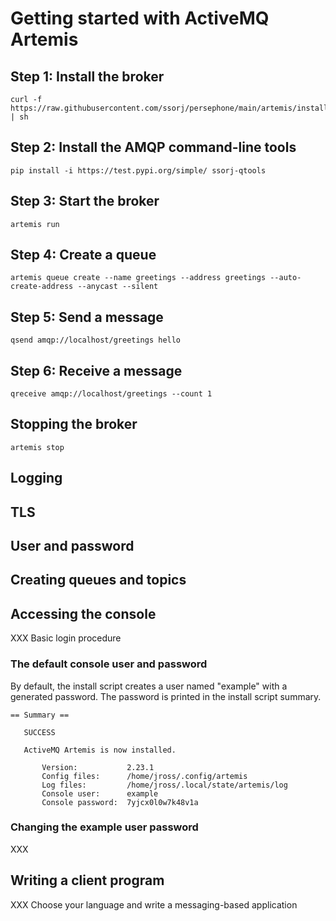 # Getting started with ActiveMQ Artemis

## Step 1: Install the broker

~~~ shell
curl -f https://raw.githubusercontent.com/ssorj/persephone/main/artemis/install.sh | sh
~~~

## Step 2: Install the AMQP command-line tools

~~~ shell
pip install -i https://test.pypi.org/simple/ ssorj-qtools
~~~

## Step 3: Start the broker

~~~ shell
artemis run
~~~

## Step 4: Create a queue

~~~ shell
artemis queue create --name greetings --address greetings --auto-create-address --anycast --silent
~~~

## Step 5: Send a message

~~~ shell
qsend amqp://localhost/greetings hello
~~~

## Step 6: Receive a message

~~~ shell
qreceive amqp://localhost/greetings --count 1
~~~

## Stopping the broker

~~~ shell
artemis stop
~~~

## Logging

## TLS

## User and password

## Creating queues and topics

## Accessing the console

XXX Basic login procedure

### The default console user and password

By default, the install script creates a user named "example" with a
generated password.  The password is printed in the install script
summary.

~~~
== Summary ==

   SUCCESS

   ActiveMQ Artemis is now installed.

       Version:           2.23.1
       Config files:      /home/jross/.config/artemis
       Log files:         /home/jross/.local/state/artemis/log
       Console user:      example
       Console password:  7yjcx0l0w7k48v1a
~~~

### Changing the example user password

XXX

## Writing a client program

XXX Choose your language and write a messaging-based application
